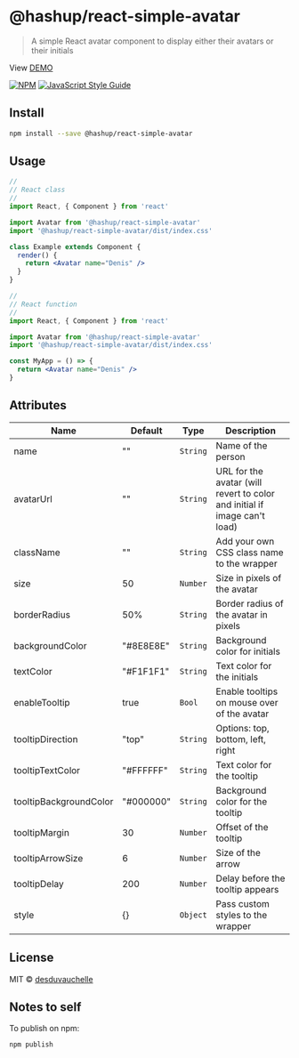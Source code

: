 # @hashup/react-simple-avatar

> A simple React avatar component to display either their avatars or their initials

View [DEMO](https://desduvauchelle.github.io/react-simple-avatar/)

[![NPM](https://img.shields.io/npm/v/react-simple-avatar.svg)](https://www.npmjs.com/package/react-simple-avatar) [![JavaScript Style Guide](https://img.shields.io/badge/code_style-standard-brightgreen.svg)](https://standardjs.com)

## Install

```bash
npm install --save @hashup/react-simple-avatar
```

## Usage

```jsx
//
// React class
//
import React, { Component } from 'react'

import Avatar from '@hashup/react-simple-avatar'
import '@hashup/react-simple-avatar/dist/index.css'

class Example extends Component {
  render() {
    return <Avatar name="Denis" />
  }
}

//
// React function
//
import React, { Component } from 'react'

import Avatar from '@hashup/react-simple-avatar'
import '@hashup/react-simple-avatar/dist/index.css'

const MyApp = () => {
  return <Avatar name="Denis" />
}
```

## Attributes

| Name | Default | Type | Description |
|----|----|----|----|
|name|""|`String`|Name of the person|
|avatarUrl|""|`String`|URL for the avatar (will revert to color and initial if image can't load)|
|className|""|`String`|Add your own CSS class name to the wrapper|
|size|50|`Number`|Size in pixels of the avatar|
|borderRadius|50%|`String`|Border radius of the avatar in pixels|
|backgroundColor|"#8E8E8E"|`String`|Background color for initials|
|textColor|"#F1F1F1"|`String`|Text color for the initials|
|enableTooltip|true|`Bool`|Enable tooltips on mouse over of the avatar|
|tooltipDirection|"top"|`String`|Options: top, bottom, left, right|
|tooltipTextColor|"#FFFFFF"|`String`|Text color for the tooltip|
|tooltipBackgroundColor|"#000000"|`String`|Background color for the tooltip|
|tooltipMargin|30|`Number`|Offset of the tooltip|
|tooltipArrowSize|6|`Number`|Size of the arrow|
|tooltipDelay|200|`Number`|Delay before the tooltip appears|
|style|{}|`Object`|Pass custom styles to the wrapper|

## License

MIT © [desduvauchelle](https://github.com/desduvauchelle)


## Notes to self

To publish on npm:

```bash
npm publish
```

